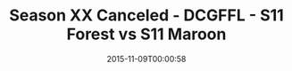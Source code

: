 ---
title: Season XX Canceled - DCGFFL - S11 Forest vs S11 Maroon
teams-score:
- team: _teams/s11-forest.md
  score: 0
- team: _teams/s11-maroon.md
  score: 0
mvp: ''
game-ball: ''
season: 11
week: 0
date: '2015-11-09T00:00:58'
pageid: season-11-playoffs-november-8-2015-927-vs-936
---
